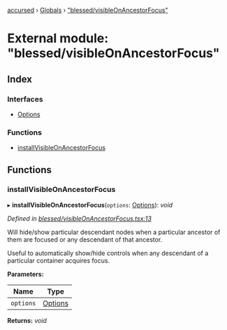 [accursed](../README.md) › [Globals](../globals.md) › ["blessed/visibleOnAncestorFocus"](_blessed_visibleonancestorfocus_.md)

# External module: "blessed/visibleOnAncestorFocus"

## Index

### Interfaces

* [Options](../interfaces/_blessed_visibleonancestorfocus_.options.md)

### Functions

* [installVisibleOnAncestorFocus](_blessed_visibleonancestorfocus_.md#installvisibleonancestorfocus)

## Functions

###  installVisibleOnAncestorFocus

▸ **installVisibleOnAncestorFocus**(`options`: [Options](../interfaces/_blessed_visibleonancestorfocus_.options.md)): *void*

*Defined in [blessed/visibleOnAncestorFocus.tsx:13](https://github.com/cancerberoSgx/accursed/blob/5b2518e/src/blessed/visibleOnAncestorFocus.tsx#L13)*

Will hide/show particular descendant nodes when a particular ancestor of them are focused or any descendant of that ancestor.

Useful to automatically show/hide controls when any descendant of a particular container acquires focus.

**Parameters:**

Name | Type |
------ | ------ |
`options` | [Options](../interfaces/_blessed_visibleonancestorfocus_.options.md) |

**Returns:** *void*
